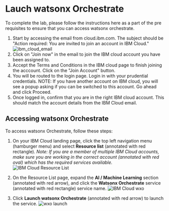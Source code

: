 # Lauch watsonx Orchestrate

To complete the lab, please follow the instructions here as a part of the pre requisites to ensure that you can access watsonx orchestrate.

1. Start by accessing the email from cloud.ibm.com. The subject should be "Action required: You are invited to join an account in IBM Cloud."
![ibm_cloud_email](images/IBM_Cloud.png)
3. Click on "Join now" in the email to join the IBM cloud account you have been assigned to. 
4. Accept the Terms and Conditions in the IBM cloud page to finish joining the acccount. Click on the "Join Account" button. 
5. You will be routed to the login page. Login in with your prudential credentials. 
  NOTE: If you have another account on IBM cloud, you will see a popup asking if you can be switched to this account. Go ahead and click Proceed. 
6. Once logged in, confirm that you are in the right IBM cloud account. This should match the account details from the IBM Cloud email. 

## Accessing watsonx Orchestrate
To access watsonx Orchestrate, follow these steps:

1. On your IBM Cloud landing page, click the top left navigation menu (hamburger menu) and select **Resource list** (annotated with red rectangle).
*Note: If you are a member of multiple IBM Cloud accounts, make sure you are working in the correct account (annotated with red oval) which has the required services available.*
![IBM Cloud Resource List](images/ibm_cloud_resources.png) 

2. On the Resource List page, expand the **AI / Machine Learning** section (annotated with red arrow), and click the **Watsonx Orchestrate** service (annotated with red rectangle) service name.
![IBM Cloud wxo](images/ibm_cloud_wxo.png) 

3. Click **Launch watsonx Orchestrate** (annotated with red arrow) to launch the service.
![wxo launch](images/wxo-launch.png) 
